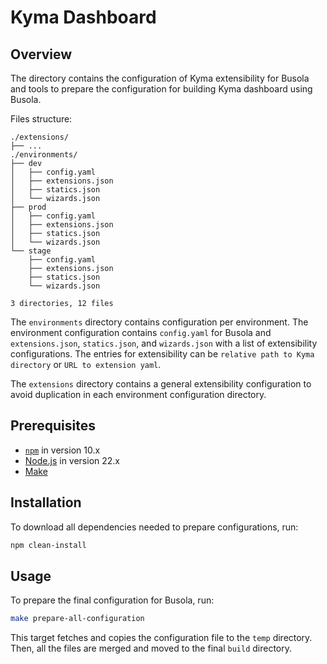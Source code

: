 # Kyma Dashboard

## Overview
The directory contains the configuration of Kyma extensibility for Busola and tools to prepare the configuration for building Kyma dashboard using Busola.

Files structure:
```
./extensions/
├── ...
./environments/
├── dev
│   ├── config.yaml
│   ├── extensions.json
│   ├── statics.json
│   └── wizards.json
├── prod
│   ├── config.yaml
│   ├── extensions.json
│   ├── statics.json
│   └── wizards.json
└── stage
    ├── config.yaml
    ├── extensions.json
    ├── statics.json
    └── wizards.json

3 directories, 12 files
```

The `environments` directory contains configuration per environment. 
The environment configuration contains `config.yaml` for Busola and `extensions.json`, `statics.json`, and `wizards.json` with a list of extensibility configurations.
The entries for extensibility can be `relative path to Kyma directory` or `URL to extension yaml`.

The `extensions` directory contains a general extensibility configuration to avoid duplication in each environment configuration directory.

## Prerequisites

- [`npm`](https://www.npmjs.com/) in version 10.x
- [Node.js](https://nodejs.org/en/) in version 22.x
- [Make](https://www.gnu.org/software/make/)

## Installation
To download all dependencies needed to prepare configurations, run:

```bash
npm clean-install
```

## Usage

To prepare the final configuration for Busola, run:
```bash
make prepare-all-configuration
```

This target fetches and copies the configuration file to the `temp` directory.
Then, all the files are merged and moved to the final `build` directory.
